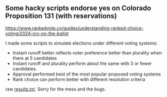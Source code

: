 

## Some hacky scripts endorse yes on Colorado Proposition 131 (with reservations)

https://www.rankedvote.co/guides/understanding-ranked-choice-voting/2024-rcv-on-the-ballot

I made some scripts to simulate elections under different voting systems:

* Instant runoff better reflects voter preference better than plurality when there at 5 candidates
* Instant runoff and plurality perform about the same with 3 or fewer candidates.
* Approval performed best of the most popular proposed voting systems
* Rank choice can perform better with different resolution criteria

raw [results.txt](results.txt).  Sorry for the mess and the bugs.